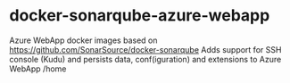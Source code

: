 # docker-sonarqube-azure-webapp
Azure WebApp docker images based on https://github.com/SonarSource/docker-sonarqube
Adds support for SSH console (Kudu) and persists data, conf(iguration) and extensions to Azure WebApp /home
